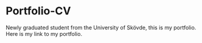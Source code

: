# Portfolio-CV

Newly graduated student from the University of Skövde, this is my portfolio. 
Here is my link to my portfolio. 
